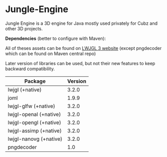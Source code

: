 # Jungle-Engine

Jungle Engine is a 3D engine for Java mostly used privately for Cubz and other 3D projects.

**Dependencies** (better to configure with Maven):

All of theses assets can be found on [LWJGL 3 website](https://www.lwjgl.org/customize) (except pngdecoder which can be found on Maven central repo)

Later version of libraries can be used, but not their new features to keep backward compatibility.

| Package                   | Version |
| ------------------------- | ------- |
| lwjgl (+native)           | 3.2.0   |
| joml                      | 1.9.9   |
| lwjgl-glfw (+native)      | 3.2.0   |
| lwjgl-openal (+native)    | 3.2.0   |
| lwjgl-opengl (+native)    | 3.2.0   |
| lwjgl-assimp (+native)    | 3.2.0   |
| lwjgl-nanovg (+native)    | 3.2.0   |
| pngdecoder                | 1.0     |
